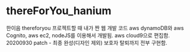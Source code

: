 # thereForYou_hanium
한이음 thereforyou 프로젝트할 때 내가 짠 웹 개발 코드
aws dynamoDB와 aws Cognito, aws ec2, nodeJS를 이용해서 개발됨.
aws cloud9으로 편집함.
20200930 patch - 최종 완성(디자인 제외) 보호자 탈퇴까지 전부 구현함.
